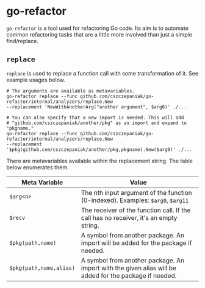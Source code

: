 # go-refactor
`go-refactor` is a tool used for refactoring Go code. Its aim is to automate common refactoring
tasks that are a little more involved than just a simple find/replace.

## `replace`
`replace` is used to replace a function call with some transformation of it. See example usages
below.

```shell
# The arguments are available as metavariables.
go-refactor replace --func github.com/cszczepaniak/go-refactor/internal/analyzers/replace.New
--replacement 'NewWithAnotherArg("another argument", $arg0)' ./...

# You can also specify that a new import is needed. This will add
# "github.com/cszczepaniak/another/pkg" as an import and expand to "pkgname."
go-refactor replace --func github.com/cszczepaniak/go-refactor/internal/analyzers/replace.New
--replacement '$pkg(github.com/cszczepaniak/another/pkg,pkgname).New($arg0)' ./...
```

There are metavariables available within the replacement string. The table below enumerates them.

| Meta Variable | Value |
| - | - |
| `$arg<n>` | The nth input argument of the function (0-indexed). Examples: `$arg0`, `$arg11` |
| `$recv` | The receiver of the function call. If the call has no receiver, it's an empty string. |
| `$pkg(path,name)` | A symbol from another package. An import will be added for the package if needed. |
| `$pkg(path,name,alias)` | A symbol from another package. An import with the given alias will be added for the package if needed. |

